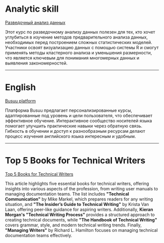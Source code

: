 # Analytic skill

[Разведочный анализ данных](https://www.coursera.org/learn/exploratory-data-analysis?action=enroll&siteID=SAyYsTvLiGQ-a6bPdq0USJFLoTVZMMv8Fw&utm_campaign=SAyYsTvLiGQ&utm_content=10&utm_medium=partners&utm_source=linkshare#modules)

Этот курс по разведочному анализу данных полезен для тех, кто хочет углубиться в изучение методов предварительного анализа данных, необходимых перед построением сложных статистических моделей. Участники освоят визуализацию данных с помощью системы R и смогут применять методы кластерного анализа и уменьшения размерности, что является ключевым для понимания многомерных данных и выявления закономерностей.

---

# English

[Busuu platform](https://www.busuu.com/dashboard#/welcome/reason)

Платформа Busuu предлагает персонализированные курсы, адаптированные под уровень и цели пользователя, что обеспечивает эффективное обучение. Интерактивное сообщество носителей языка помогает улучшить практические навыки через обратную связь. Гибкость в обучении и доступ к разнообразным ресурсам делают процесс изучения английского языка интересным и удобным.

---

# Top 5 Books for Technical Writers

[Top 5 Books for Technical Writers](https://clickhelp.com/clickhelp-technical-writing-blog/top-5-books-for-technical-writers/?utm_source=newsletter&utm_medium=text-link&utm_campaign=newsletter-2020-06)

This article highlights five essential books for technical writers, offering insights into various aspects of the profession, from writing user manuals to managing documentation teams. The list includes **"Technical Communication"** by Mike Markel, which prepares readers for any writing situation, and **"The Insider’s Guide to Technical Writing"** by Krista Van Laan, offering peer-like guidance for aspiring writers. Additionally, **Kieran Morgan's "Technical Writing Process"** provides a structured approach to creating technical documents, while **"The Handbook of Technical Writing"** covers grammar, style, and modern technical writing trends. Finally, **"Managing Writers"** by Richard L. Hamilton focuses on managing technical documentation teams effectively.

